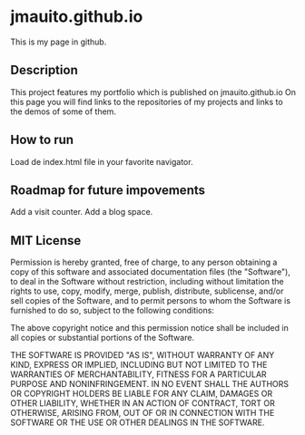 # jmauito.github.io
This is my page in github. 

## Description
This project features my portfolio which is published on jmauito.github.io
On this page you will find links to the repositories of my projects and links to the demos of some of them.

## How to run
Load de index.html file in your favorite navigator.

## Roadmap for future impovements
Add a visit counter. Add a blog space.

## MIT License
Permission is hereby granted, free of charge, to any person obtaining a copy of this software and associated documentation files (the "Software"), to deal in the Software without restriction, including without limitation the rights to use, copy, modify, merge, publish, distribute, sublicense, and/or sell copies of the Software, and to permit persons to whom the Software is furnished to do so, subject to the following conditions:

The above copyright notice and this permission notice shall be included in all copies or substantial portions of the Software.

THE SOFTWARE IS PROVIDED "AS IS", WITHOUT WARRANTY OF ANY KIND, EXPRESS OR IMPLIED, INCLUDING BUT NOT LIMITED TO THE WARRANTIES OF MERCHANTABILITY, FITNESS FOR A PARTICULAR PURPOSE AND NONINFRINGEMENT. IN NO EVENT SHALL THE AUTHORS OR COPYRIGHT HOLDERS BE LIABLE FOR ANY CLAIM, DAMAGES OR OTHER LIABILITY, WHETHER IN AN ACTION OF CONTRACT, TORT OR OTHERWISE, ARISING FROM, OUT OF OR IN CONNECTION WITH THE SOFTWARE OR THE USE OR OTHER DEALINGS IN THE SOFTWARE.
